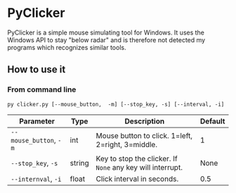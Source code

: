 # PyClicker

PyClicker is a simple mouse simulating tool for Windows. It uses the Windows API to stay "below radar" and is therefore not detected my programs which recognizes similar tools.

## How to use it

### From command line

`py clicker.py [--mouse_button,  -m] [--stop_key, -s] [--interval, -i]`

| Parameter                 | Type      | Description                                                   | Default |
|---------------------------|-----------|---------------------------------------------------------------|---------|
| `--mouse_button`, `-m`    | int       | Mouse button to click. 1=left, 2=right, 3=middle.             | 1       |
| `--stop_key`, `-s`        | string    | Key to stop the clicker. If `None` any key will interrupt.    | None    |
| `--internval`, `-i`       | float     | Click interval in seconds.                                    | 0.5     |